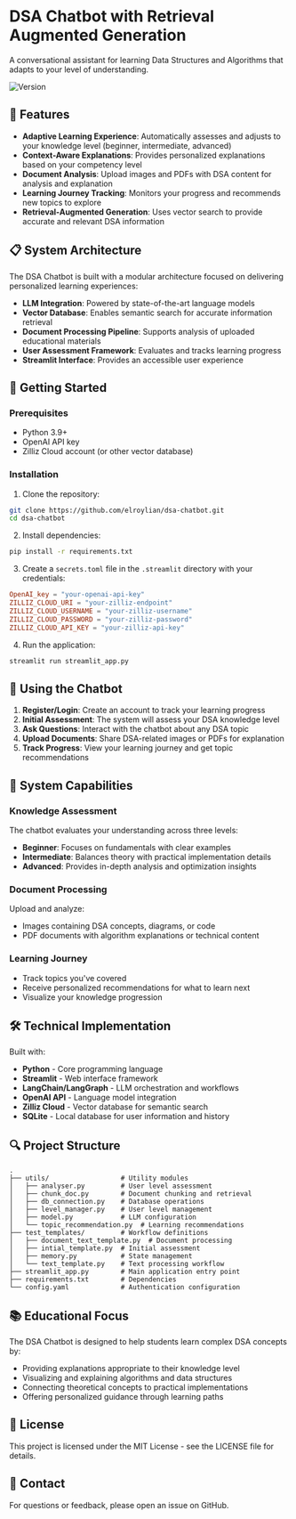 # DSA Chatbot with Retrieval Augmented Generation

A conversational assistant for learning Data Structures and Algorithms that adapts to your level of understanding.

![Version](https://img.shields.io/badge/version-2.3.0-blue)

## 🌟 Features

- **Adaptive Learning Experience**: Automatically assesses and adjusts to your knowledge level (beginner, intermediate, advanced)
- **Context-Aware Explanations**: Provides personalized explanations based on your competency level
- **Document Analysis**: Upload images and PDFs with DSA content for analysis and explanation
- **Learning Journey Tracking**: Monitors your progress and recommends new topics to explore
- **Retrieval-Augmented Generation**: Uses vector search to provide accurate and relevant DSA information

## 📋 System Architecture

The DSA Chatbot is built with a modular architecture focused on delivering personalized learning experiences:

- **LLM Integration**: Powered by state-of-the-art language models
- **Vector Database**: Enables semantic search for accurate information retrieval
- **Document Processing Pipeline**: Supports analysis of uploaded educational materials
- **User Assessment Framework**: Evaluates and tracks learning progress
- **Streamlit Interface**: Provides an accessible user experience

## 🚀 Getting Started

### Prerequisites

- Python 3.9+
- OpenAI API key
- Zilliz Cloud account (or other vector database)

### Installation

1. Clone the repository:
```bash
git clone https://github.com/elroylian/dsa-chatbot.git
cd dsa-chatbot
```

2. Install dependencies:
```bash
pip install -r requirements.txt
```

3. Create a `secrets.toml` file in the `.streamlit` directory with your credentials:
```toml
OpenAI_key = "your-openai-api-key"
ZILLIZ_CLOUD_URI = "your-zilliz-endpoint"
ZILLIZ_CLOUD_USERNAME = "your-zilliz-username"
ZILLIZ_CLOUD_PASSWORD = "your-zilliz-password"
ZILLIZ_CLOUD_API_KEY = "your-zilliz-api-key"
```

4. Run the application:
```bash
streamlit run streamlit_app.py
```

## 🧠 Using the Chatbot

1. **Register/Login**: Create an account to track your learning progress
2. **Initial Assessment**: The system will assess your DSA knowledge level
3. **Ask Questions**: Interact with the chatbot about any DSA topic
4. **Upload Documents**: Share DSA-related images or PDFs for explanation
5. **Track Progress**: View your learning journey and get topic recommendations

## 🔧 System Capabilities

### Knowledge Assessment
The chatbot evaluates your understanding across three levels:
- **Beginner**: Focuses on fundamentals with clear examples
- **Intermediate**: Balances theory with practical implementation details
- **Advanced**: Provides in-depth analysis and optimization insights

### Document Processing
Upload and analyze:
- Images containing DSA concepts, diagrams, or code
- PDF documents with algorithm explanations or technical content

### Learning Journey
- Track topics you've covered
- Receive personalized recommendations for what to learn next
- Visualize your knowledge progression

## 🛠️ Technical Implementation

Built with:
- **Python** - Core programming language
- **Streamlit** - Web interface framework
- **LangChain/LangGraph** - LLM orchestration and workflows
- **OpenAI API** - Language model integration
- **Zilliz Cloud** - Vector database for semantic search
- **SQLite** - Local database for user information and history

## 🔍 Project Structure

```
.
├── utils/                  # Utility modules
│   ├── analyser.py         # User level assessment
│   ├── chunk_doc.py        # Document chunking and retrieval
│   ├── db_connection.py    # Database operations
│   ├── level_manager.py    # User level management
│   ├── model.py            # LLM configuration
│   └── topic_recommendation.py  # Learning recommendations
├── test_templates/         # Workflow definitions
│   ├── document_text_template.py  # Document processing
│   ├── intial_template.py  # Initial assessment
│   ├── memory.py           # State management
│   └── text_template.py    # Text processing workflow
├── streamlit_app.py        # Main application entry point
├── requirements.txt        # Dependencies
└── config.yaml             # Authentication configuration
```

## 📚 Educational Focus

The DSA Chatbot is designed to help students learn complex DSA concepts by:
- Providing explanations appropriate to their knowledge level
- Visualizing and explaining algorithms and data structures
- Connecting theoretical concepts to practical implementations
- Offering personalized guidance through learning paths

## 📝 License

This project is licensed under the MIT License - see the LICENSE file for details.

## 🤝 Contact

For questions or feedback, please open an issue on GitHub.